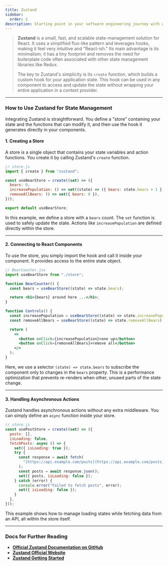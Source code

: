 ```yaml
---
title: Zustand
sidebar:
  order: 2
description: Starting point in your software engineering journey with webeet.
---
```


> **Zustand** is a small, fast, and scalable state-management solution for React. It uses a simplified flux-like pattern and leverages hooks, making it feel very intuitive and "React-ish." Its main advantage is its minimalism; it has a tiny footprint and removes the need for boilerplate code often associated with other state management libraries like Redux.
>
> The key to Zustand's simplicity is its `create` function, which builds a custom hook for your application state. This hook can be used in any component to access and update the state without wrapping your entire application in a context provider.

---

### **How to Use Zustand for State Management**

Integrating Zustand is straightforward. You define a "store" containing your state and the functions that can modify it, and then use the hook it generates directly in your components.

#### **1. Creating a Store**

A store is a single object that contains your state variables and action functions. You create it by calling Zustand's `create` function.

```jsx
// store.js
import { create } from "zustand";

const useBearStore = create((set) => ({
  bears: 0,
  increasePopulation: () => set((state) => ({ bears: state.bears + 1 })),
  removeAllBears: () => set({ bears: 0 }),
}));

export default useBearStore;
```

In this example, we define a store with a `bears` count. The `set` function is used to safely update the state. Actions like `increasePopulation` are defined directly within the store.

---

#### **2. Connecting to React Components**

To use the store, you simply import the hook and call it inside your component. It provides access to the entire state object.

```jsx
// BearCounter.jsx
import useBearStore from "./store";

function BearCounter() {
  const bears = useBearStore((state) => state.bears);

  return <h1>{bears} around here ...</h1>;
}

function Controls() {
  const increasePopulation = useBearStore((state) => state.increasePopulation);
  const removeAllBears = useBearStore((state) => state.removeAllBears);

  return (
    <>
      <button onClick={increasePopulation}>one up</button>
      <button onClick={removeAllBears}>remove all</button>
    </>
  );
}
```

Here, we use a selector `(state) => state.bears` to subscribe the component only to changes in the `bears` property. This is a performance optimization that prevents re-renders when other, unused parts of the state change.

---

#### **3. Handling Asynchronous Actions**

Zustand handles asynchronous actions without any extra middleware. You can simply define an `async` function inside your store.

```jsx
// store.js
const usePostStore = create((set) => ({
  posts: [],
  isLoading: false,
  fetchPosts: async () => {
    set({ isLoading: true });
    try {
      const response = await fetch(
        "[https://api.example.com/posts](https://api.example.com/posts)",
      );
      const posts = await response.json();
      set({ posts, isLoading: false });
    } catch (error) {
      console.error("Failed to fetch posts", error);
      set({ isLoading: false });
    }
  },
}));
```

This example shows how to manage loading states while fetching data from an API, all within the store itself.

---

### **Docs for Further Reading**

- [**Official Zustand Documentation on GitHub**](https://github.com/pmndrs/zustand)
- [**Zustand Official Website**](https://zustand-demo.pmnd.rs/)
- [**Zustand Getting Started**](https://zustand.docs.pmnd.rs/getting-started/introduction)

<!-- end list -->

```

```
